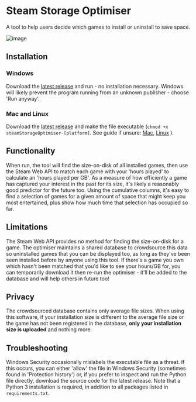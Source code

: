 # Steam Storage Optimiser
A tool to help users decide which games to install or uninstall to save space.

![image](https://user-images.githubusercontent.com/15602977/172073497-910b6b42-97b2-4735-9424-dd807d182f9d.png)

## Installation
### Windows
Download the [latest release](https://github.com/JakeMartin-ICL/steam-storage-optimiser/releases/latest) and run - no installation necessary. Windows will likely prevent the program running from an unknown publisher - choose 'Run anyway'.

### Mac and Linux
Download the [latest release](https://github.com/JakeMartin-ICL/steam-storage-optimiser/releases/latest) and make the file executable (`chmod +x steamStorageOptimiser-[platform]`. See guide if unsure: [Mac](https://support.apple.com/en-gb/guide/terminal/apdd100908f-06b3-4e63-8a87-32e71241bab4/mac), [Linux](https://linuxhint.com/make-file-executable-linux/) ). 

## Functionality
When run, the tool will find the size-on-disk of all installed games, then use the Steam Web API to match each game with your 'hours played' to calculate an 'hours played per GB'. As a measure of how efficiently a game has captured your interest in the past for its size, it's likely a reasonably good predictor for the future too. Using the cumulative columns, it's easy to find a selection of games for a given amount of space that might keep you most entertained, plus show how much time that selection has occupied so far.

## Limitations
The Steam Web API provides no method for finding the size-on-disk for a game. The optimiser maintains a shared database to crowdsource this data so uninstalled games that you can be displayed too, as long as they've been seen installed before by anyone using this tool. If there's a game you own which hasn't been matched that you'd like to see your hours/GB for, you can temporarily download it then re-run the optimiser - it'll be added to the database and will help others in future too!

## Privacy
The crowdsourced database contains only average file sizes. When using this software, if your installation size is different to the average file size or the game has not been registered in the database, **only your installation size is uploaded** and nothing more.

## Troubleshooting
Windows Security occasionally mislabels the executable file as a threat. If this occurs, you can either 'allow' the file in Windows Security (sometimes found in 'Protection history') or, if you prefer to inspect and run the Python file directly, download the source code for the latest release. Note that a Python 3 installation is required, in addition to all packages listed in `requirements.txt`.


